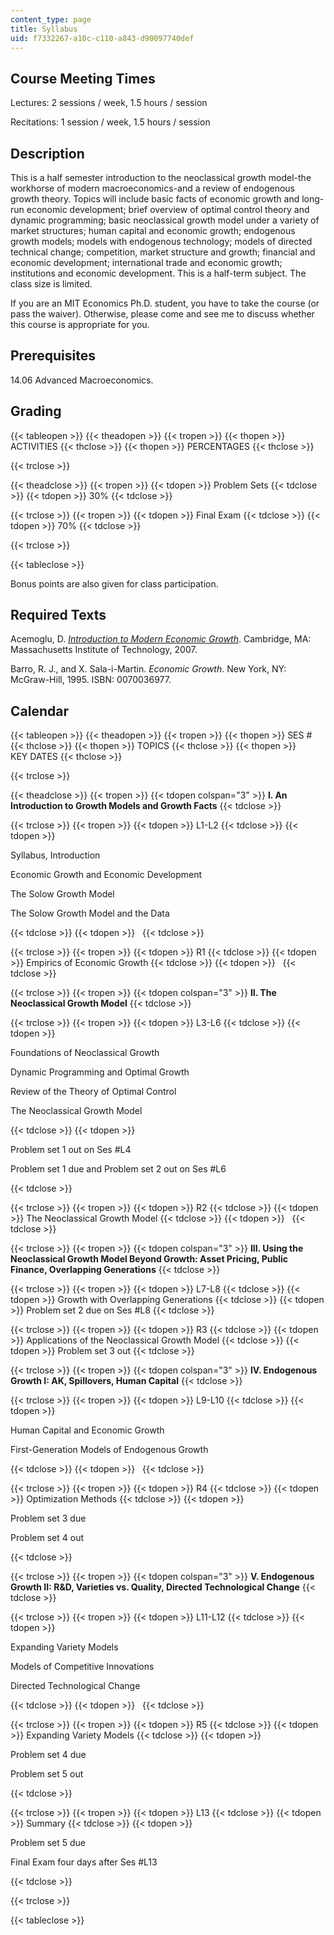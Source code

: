 ```yaml
---
content_type: page
title: Syllabus
uid: f7332267-a10c-c110-a843-d90097740def
---
```


Course Meeting Times
--------------------

Lectures: 2 sessions / week, 1.5 hours / session

Recitations: 1 session / week, 1.5 hours / session

Description
-----------

This is a half semester introduction to the neoclassical growth model-the workhorse of modern macroeconomics-and a review of endogenous growth theory. Topics will include basic facts of economic growth and long-run economic development; brief overview of optimal control theory and dynamic programming; basic neoclassical growth model under a variety of market structures; human capital and economic growth; endogenous growth models; models with endogenous technology; models of directed technical change; competition, market structure and growth; financial and economic development; international trade and economic growth; institutions and economic development. This is a half-term subject. The class size is limited.

If you are an MIT Economics Ph.D. student, you have to take the course (or pass the waiver). Otherwise, please come and see me to discuss whether this course is appropriate for you.

Prerequisites
-------------

14.06 Advanced Macroeconomics.

Grading
-------

{{< tableopen >}}
{{< theadopen >}}
{{< tropen >}}
{{< thopen >}}
ACTIVITIES
{{< thclose >}}
{{< thopen >}}
PERCENTAGES
{{< thclose >}}

{{< trclose >}}

{{< theadclose >}}
{{< tropen >}}
{{< tdopen >}}
Problem Sets
{{< tdclose >}}
{{< tdopen >}}
30%
{{< tdclose >}}

{{< trclose >}}
{{< tropen >}}
{{< tdopen >}}
Final Exam
{{< tdclose >}}
{{< tdopen >}}
70%
{{< tdclose >}}

{{< trclose >}}

{{< tableclose >}}

Bonus points are also given for class participation.

Required Texts
--------------

Acemoglu, D. [_Introduction to Modern Economic Growth_](http://econ-www.mit.edu/faculty/index.htm?prof_id=acemoglu&type=books). Cambridge, MA: Massachusetts Institute of Technology, 2007.

Barro, R. J., and X. Sala-i-Martin. _Economic Growth_. New York, NY: McGraw-Hill, 1995. ISBN: 0070036977.

Calendar
--------

{{< tableopen >}}
{{< theadopen >}}
{{< tropen >}}
{{< thopen >}}
SES #
{{< thclose >}}
{{< thopen >}}
TOPICS
{{< thclose >}}
{{< thopen >}}
KEY DATES
{{< thclose >}}

{{< trclose >}}

{{< theadclose >}}
{{< tropen >}}
{{< tdopen colspan="3" >}}
**I. An Introduction to Growth Models and Growth Facts**
{{< tdclose >}}

{{< trclose >}}
{{< tropen >}}
{{< tdopen >}}
L1-L2
{{< tdclose >}}
{{< tdopen >}}


Syllabus, Introduction

Economic Growth and Economic Development

The Solow Growth Model

The Solow Growth Model and the Data


{{< tdclose >}}
{{< tdopen >}}
 
{{< tdclose >}}

{{< trclose >}}
{{< tropen >}}
{{< tdopen >}}
R1
{{< tdclose >}}
{{< tdopen >}}
Empirics of Economic Growth
{{< tdclose >}}
{{< tdopen >}}
 
{{< tdclose >}}

{{< trclose >}}
{{< tropen >}}
{{< tdopen colspan="3" >}}
**II. The Neoclassical Growth Model**
{{< tdclose >}}

{{< trclose >}}
{{< tropen >}}
{{< tdopen >}}
L3-L6
{{< tdclose >}}
{{< tdopen >}}


Foundations of Neoclassical Growth

Dynamic Programming and Optimal Growth

Review of the Theory of Optimal Control

The Neoclassical Growth Model


{{< tdclose >}}
{{< tdopen >}}


Problem set 1 out on Ses #L4

Problem set 1 due and Problem set 2 out on Ses #L6


{{< tdclose >}}

{{< trclose >}}
{{< tropen >}}
{{< tdopen >}}
R2
{{< tdclose >}}
{{< tdopen >}}
The Neoclassical Growth Model
{{< tdclose >}}
{{< tdopen >}}
 
{{< tdclose >}}

{{< trclose >}}
{{< tropen >}}
{{< tdopen colspan="3" >}}
**III. Using the Neoclassical Growth Model Beyond Growth: Asset Pricing, Public Finance, Overlapping Generations**
{{< tdclose >}}

{{< trclose >}}
{{< tropen >}}
{{< tdopen >}}
L7-L8
{{< tdclose >}}
{{< tdopen >}}
Growth with Overlapping Generations
{{< tdclose >}}
{{< tdopen >}}
Problem set 2 due on Ses #L8
{{< tdclose >}}

{{< trclose >}}
{{< tropen >}}
{{< tdopen >}}
R3
{{< tdclose >}}
{{< tdopen >}}
Applications of the Neoclassical Growth Model
{{< tdclose >}}
{{< tdopen >}}
Problem set 3 out
{{< tdclose >}}

{{< trclose >}}
{{< tropen >}}
{{< tdopen colspan="3" >}}
**IV. Endogenous Growth I: AK, Spillovers, Human Capital**
{{< tdclose >}}

{{< trclose >}}
{{< tropen >}}
{{< tdopen >}}
L9-L10
{{< tdclose >}}
{{< tdopen >}}


Human Capital and Economic Growth

First-Generation Models of Endogenous Growth


{{< tdclose >}}
{{< tdopen >}}
 
{{< tdclose >}}

{{< trclose >}}
{{< tropen >}}
{{< tdopen >}}
R4
{{< tdclose >}}
{{< tdopen >}}
Optimization Methods
{{< tdclose >}}
{{< tdopen >}}


Problem set 3 due

Problem set 4 out


{{< tdclose >}}

{{< trclose >}}
{{< tropen >}}
{{< tdopen colspan="3" >}}
**V. Endogenous Growth II: R&D, Varieties vs. Quality, Directed Technological Change**
{{< tdclose >}}

{{< trclose >}}
{{< tropen >}}
{{< tdopen >}}
L11-L12
{{< tdclose >}}
{{< tdopen >}}


Expanding Variety Models

Models of Competitive Innovations

Directed Technological Change


{{< tdclose >}}
{{< tdopen >}}
 
{{< tdclose >}}

{{< trclose >}}
{{< tropen >}}
{{< tdopen >}}
R5
{{< tdclose >}}
{{< tdopen >}}
Expanding Variety Models
{{< tdclose >}}
{{< tdopen >}}


Problem set 4 due

Problem set 5 out


{{< tdclose >}}

{{< trclose >}}
{{< tropen >}}
{{< tdopen >}}
L13
{{< tdclose >}}
{{< tdopen >}}
Summary
{{< tdclose >}}
{{< tdopen >}}


Problem set 5 due

Final Exam four days after Ses #L13


{{< tdclose >}}

{{< trclose >}}

{{< tableclose >}}